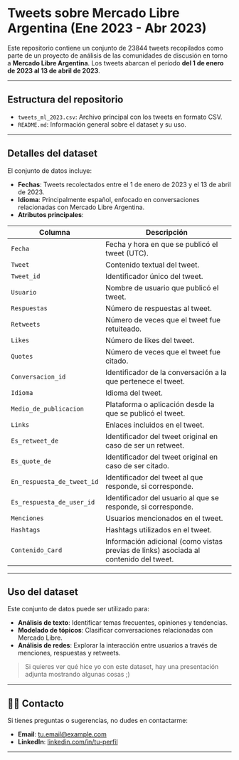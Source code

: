 # Tweets sobre Mercado Libre Argentina (Ene 2023 - Abr 2023)  

Este repositorio contiene un conjunto de 23844 tweets recopilados como parte de un proyecto de análisis de las comunidades de discusión en torno a **Mercado Libre Argentina**. Los tweets abarcan el período **del 1 de enero de 2023 al 13 de abril de 2023**.  

---

## **Estructura del repositorio**  
- `tweets_ml_2023.csv`: Archivo principal con los tweets en formato CSV.  
- `README.md`: Información general sobre el dataset y su uso.  

---

## **Detalles del dataset**  
El conjunto de datos incluye:  
- **Fechas**: Tweets recolectados entre el 1 de enero de 2023 y el 13 de abril de 2023.  
- **Idioma**: Principalmente español, enfocado en conversaciones relacionadas con Mercado Libre Argentina.  
- **Atributos principales**:  

| **Columna**              | **Descripción**                                                                                  |  
|---------------------------|--------------------------------------------------------------------------------------------------|  
| `Fecha`                  | Fecha y hora en que se publicó el tweet (UTC).                                                  |  
| `Tweet`                  | Contenido textual del tweet.                                                                    |  
| `Tweet_id`               | Identificador único del tweet.                                                                  |  
| `Usuario`                | Nombre de usuario que publicó el tweet.                                                         |  
| `Respuestas`             | Número de respuestas al tweet.                                                                  |  
| `Retweets`               | Número de veces que el tweet fue retuiteado.                                                    |  
| `Likes`                  | Número de likes del tweet.                                                                      |  
| `Quotes`                 | Número de veces que el tweet fue citado.                                                        |  
| `Conversacion_id`        | Identificador de la conversación a la que pertenece el tweet.                                    |  
| `Idioma`                 | Idioma del tweet.                                                                               |  
| `Medio_de_publicacion`   | Plataforma o aplicación desde la que se publicó el tweet.                                        |  
| `Links`                  | Enlaces incluidos en el tweet.                                                                  |  
| `Es_retweet_de`          | Identificador del tweet original en caso de ser un retweet.                                      |  
| `Es_quote_de`            | Identificador del tweet original en caso de ser citado.                                          |  
| `En_respuesta_de_tweet_id` | Identificador del tweet al que responde, si corresponde.                                        |  
| `Es_respuesta_de_user_id` | Identificador del usuario al que se responde, si corresponde.                                    |  
| `Menciones`              | Usuarios mencionados en el tweet.                                                               |  
| `Hashtags`               | Hashtags utilizados en el tweet.                                                                |  
| `Contenido_Card`         | Información adicional (como vistas previas de links) asociada al contenido del tweet.            |  

---

## **Uso del dataset**  
Este conjunto de datos puede ser utilizado para:  
- **Análisis de texto**: Identificar temas frecuentes, opiniones y tendencias.  
- **Modelado de tópicos**: Clasificar conversaciones relacionadas con Mercado Libre.  
- **Análisis de redes**: Explorar la interacción entre usuarios a través de menciones, respuestas y retweets.  

> Si quieres ver qué hice yo con este dataset, hay una presentación adjunta mostrando algunas cosas ;)

---

## 🧑‍💻 **Contacto**  
Si tienes preguntas o sugerencias, no dudes en contactarme:  
- **Email**: [tu.email@example.com](mailto:neirotti.contacto@gmail.com)  
- **LinkedIn**: [linkedin.com/in/tu-perfil](https://linkedin.com/in/pablo-neirotti)  

---  
